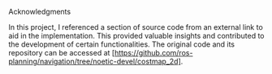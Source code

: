 Acknowledgments

In this project, I referenced a section of source code from an external link to aid in the implementation. This provided valuable insights and contributed to the development of certain functionalities. The original code and its repository can be accessed at [https://github.com/ros-planning/navigation/tree/noetic-devel/costmap_2d].